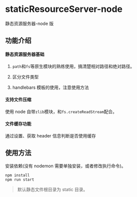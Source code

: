 # staticResourceServer-node

静态资源服务器-node 版

## 功能介绍

#### 静态资源服务器基础

1. `path`和`fs`等原生模块的熟练使用，搞清楚相对路径和绝对路径。

2. 区分文件类型

3. handlebars 模板的使用，注意使用方法

#### 支持文件压缩

使用 node 自带`zlib`模块，和`fs.createReadStream`配合。

#### 文件缓存功能

通过设置、获取 header 信息判断是否使用缓存

## 使用方法

安装依赖(没有 nodemon 需要单独安装，或者修改执行命令)。

```
npm install
npm run start
```

> 默认静态文件根目录为 static 目录。
